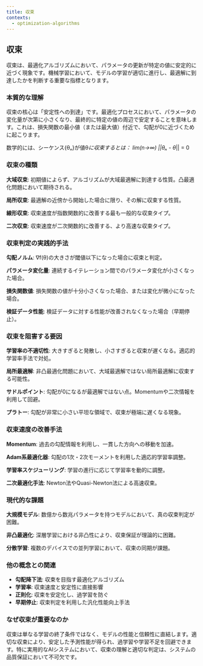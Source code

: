 ```yaml
---
title: 収束
contexts:
  - optimization-algorithms
---
```


<Context name="optimization-algorithms">

## 収束

収束は、最適化アルゴリズムにおいて、パラメータの更新が特定の値に安定的に近づく現象です。機械学習において、モデルの学習が適切に進行し、最適解に到達したかを判断する重要な指標となります。

### 本質的な理解

収束の核心は「安定性への到達」です。最適化プロセスにおいて、パラメータの変化量が次第に小さくなり、最終的に特定の値の周辺で安定することを意味します。これは、損失関数の最小値（または最大値）付近で、勾配が0に近づくために起こります。

数学的には、シーケンス{θₙ}が値θ*に収束するとは：
lim(n→∞) ||θₙ - θ*|| = 0

### 収束の種類

**大域収束**: 初期値によらず、アルゴリズムが大域最適解に到達する性質。凸最適化問題において期待される。

**局所収束**: 最適解の近傍から開始した場合に限り、その解に収束する性質。

**線形収束**: 収束速度が指数関数的に改善する最も一般的な収束タイプ。

**二次収束**: 収束速度が二次関数的に改善する、より高速な収束タイプ。

### 収束判定の実践的手法

**勾配ノルム**: ∇f(θ)の大きさが閾値以下になった場合に収束と判定。

**パラメータ変化量**: 連続するイテレーション間でのパラメータ変化が小さくなった場合。

**損失関数値**: 損失関数の値が十分小さくなった場合、または変化が微小になった場合。

**検証データ性能**: 検証データに対する性能が改善されなくなった場合（早期停止）。

### 収束を阻害する要因

**学習率の不適切性**: 大きすぎると発散し、小さすぎると収束が遅くなる。適応的学習率手法で対処。

**局所最適解**: 非凸最適化問題において、大域最適解ではない局所最適解に収束する可能性。

**サドルポイント**: 勾配が0になるが最適解ではない点。Momentumや二次情報を利用して回避。

**プラトー**: 勾配が非常に小さい平坦な領域で、収束が極端に遅くなる現象。

### 収束速度の改善手法

**Momentum**: 過去の勾配情報を利用し、一貫した方向への移動を加速。

**Adam系最適化器**: 勾配の1次・2次モーメントを利用した適応的学習率調整。

**学習率スケジューリング**: 学習の進行に応じて学習率を動的に調整。

**二次最適化手法**: Newton法やQuasi-Newton法による高速収束。

### 現代的な課題

**大規模モデル**: 数億から数兆パラメータを持つモデルにおいて、真の収束判定が困難。

**非凸最適化**: 深層学習における非凸性により、収束保証が理論的に困難。

**分散学習**: 複数のデバイスでの並列学習において、収束の同期が課題。

### 他の概念との関連

- **勾配降下法**: 収束を目指す最適化アルゴリズム
- **学習率**: 収束速度と安定性に直接影響
- **正則化**: 収束を安定化し、過学習を防ぐ
- **早期停止**: 収束判定を利用した汎化性能向上手法

### なぜ収束が重要なのか

収束は単なる学習の終了条件ではなく、モデルの性能と信頼性に直結します。適切な収束により、安定した予測性能が得られ、過学習や学習不足を回避できます。特に実用的なAIシステムにおいて、収束の理解と適切な判定は、システムの品質保証において不可欠です。

</Context>

